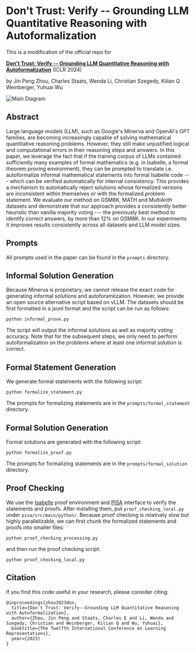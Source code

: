 # Don't Trust: Verify -- Grounding LLM Quantitative Reasoning with Autoformalization

This is a modification of the official repo for

[**Don't Trust: Verify -- Grounding LLM Quantitative Reasoning with Autoformalization**](http://arxiv.org/abs/2403.18120) (ICLR 2024)

by Jin Peng Zhou, Charles Staats, Wenda Li, Christian Szegedy, Kilian Q Weinberger, Yuhuai Wu 

![Main Diagram](DTV.png)

## Abstract
Large language models (LLM), such as Google's Minerva and OpenAI's GPT families, are becoming increasingly capable of solving mathematical quantitative reasoning problems. However, they still make unjustified logical and computational errors in their reasoning steps and answers. In this paper, we leverage the fact that if the training corpus of LLMs contained sufficiently many examples of formal mathematics (e.g. in Isabelle, a formal theorem proving environment), they can be prompted to translate i.e. autoformalize informal mathematical statements into formal Isabelle code --- which can be verified automatically for internal consistency. This provides a mechanism to automatically reject solutions whose formalized versions are inconsistent within themselves or with the formalized problem statement. We evaluate our method on GSM8K, MATH and MultiArith datasets and demonstrate that our approach provides a consistently better heuristic than vanilla majority voting --- the previously best method to identify correct answers, by more than 12% on GSM8K. In our experiments it improves results consistently across all datasets and LLM model sizes. 

## Prompts
All prompts used in the paper can be found in the `prompts` directory.

## Informal Solution Generation
Because Minerva is proprietary, we cannot release the exact code for generating informal solutions and autoforamlization. However, we provide an open source alternative script based on vLLM. The datasets should be first formatted in a jsonl format and the script can be run as follows:
```
python informal_prove.py
```
The script will output the informal solutions as well as majority voting accuracy. Note that for the subsequent steps, we only need to perform autoformalization on the problems where at least one informal solution is correct.

## Formal Statement Generation
We generate formal statements with the following script:
```
python formalize_statement.py
```
The prompts for formalizing statements are in the `prompts/formal_statement` directory.

## Formal Solution Generation
Formal solutions are generated with the following script:
```
python formalize_proof.py
```
The prompts for formalizing statements are in the `prompts/formal_solution` directory.

## Proof Checking
We use the [Isabelle](https://isabelle.in.tum.de/) proof environment and [PISA](https://github.com/albertqjiang/Portal-to-ISAbelle) interface to verify the statements and proofs. After installing them, put ``proof_checking_local.py`` under ``pisa/src/main/python/``.
Because proof checking is relatively slow but highly parallelizable, we can first chunk the formalized statements and proofs into smaller files:
```
python proof_checking_processing.py
```
and then run the proof checking script:
```
python proof_checking_local.py
```

## Citation
If you find this code useful in your research, please consider citing:
```
@inproceedings{zhou2023don,
  title={Don't Trust: Verify--Grounding LLM Quantitative Reasoning with Autoformalization},
  author={Zhou, Jin Peng and Staats, Charles E and Li, Wenda and Szegedy, Christian and Weinberger, Kilian Q and Wu, Yuhuai},
  booktitle={The Twelfth International Conference on Learning Representations},
  year={2023}
}
```

